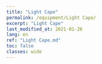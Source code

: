 ```yaml
---
title: "Light Cape"
permalink: /equipment/Light Cape/
excerpt: "Light Cape"
last_modified_at: 2021-01-26
lang: en
ref: "Light Cape.md"
toc: false
classes: wide
---
```


